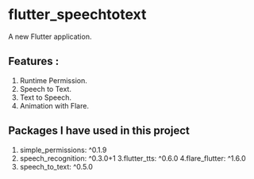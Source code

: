 # flutter_speechtotext

A new Flutter application.

## Features :
  1. Runtime Permission.
  2. Speech to Text.
  3. Text to Speech.
  4. Animation with Flare.

## Packages I have used in this project
  1. simple_permissions: ^0.1.9
  2. speech_recognition: ^0.3.0+1
  3.flutter_tts: ^0.6.0
  4.flare_flutter: ^1.6.0
  5. speech_to_text: ^0.5.0
